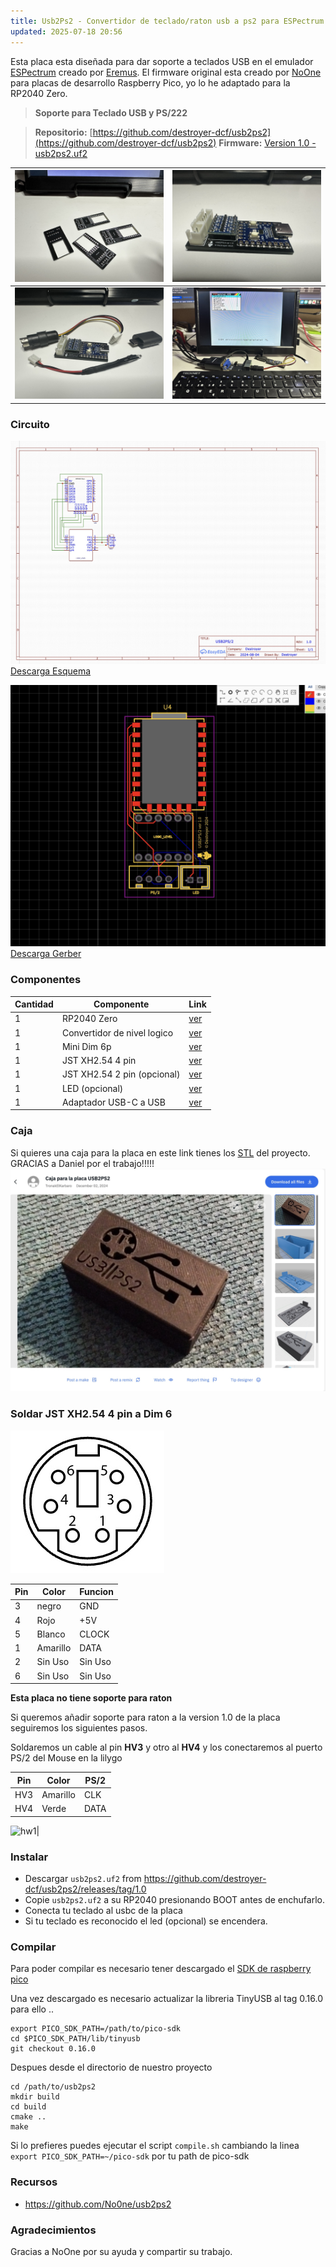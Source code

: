 ```yaml
---
title: Usb2Ps2 - Convertidor de teclado/raton usb a ps2 para ESPectrum Version 1.0
updated: 2025-07-18 20:56
---
```


Esta placa esta diseñada para dar soporte a teclados USB en el emulador [ESPectrum](https://github.com/EremusOne/ESPectrum) creado por [Eremus](https://github.com/EremusOne). El firmware original esta creado por [NoOne](https://github.com/No0ne) para placas de desarrollo Raspberry Pico, yo lo he adaptado para la RP2040 Zero.
> **Soporte para Teclado USB y PS/222** 

> **Repositorio:** [https://github.com/destroyer-dcf/usb2ps2](https://github.com/destroyer-dcf/usb2ps2)
> **Firmware:** [Version 1.0 - usb2ps2.uf2](https://github.com/destroyer-dcf/usb2ps2/releases/download/1.0/usb2ps2.uf2)

<div class="divider"></div>

|![hw1](https://raw.githubusercontent.com/destroyer-dcf/usb2ps2/main/images/FOTO0.jpg) |![hw2](https://raw.githubusercontent.com/destroyer-dcf/usb2ps2/main/images/FOTO1.jpg) |
|-|-|
|![hw1](https://raw.githubusercontent.com/destroyer-dcf/usb2ps2/main/images/FOTO3.jpg) |![hw2](https://raw.githubusercontent.com/destroyer-dcf/usb2ps2/main/images/FOTO4.jpg) |


### Circuito
![hw1](https://raw.githubusercontent.com/destroyer-dcf/usb2ps2/main/images/circuito.jpg) 
[Descarga Esquema](docs/Schematic_USB2PS-2_2024-08-20.pdf)

![hw2](https://raw.githubusercontent.com/destroyer-dcf/usb2ps2/main/images/circuito2.jpg) 
[Descarga Gerber](https://github.com/destroyer-dcf/usb2ps2/releases/download/1.0/Gerber_USB2PS-2_PCB_USB2PS-2_5_2024-08-10.zip)

### Componentes

| Cantidad | Componente| Link |
|----------|----------|----------|
| 1    | RP2040 Zero   | [ver](https://acortar.link/Bv6ozr)  |
| 1    | Convertidor de nivel logico   | [ver](https://acortar.link/reAbsi)   |
| 1    | Mini Dim 6p   | [ver](https://acortar.link/yrMd11)    |
| 1    | JST XH2.54 4 pin| [ver](https://acortar.link/VGCncE)    |
| 1    | JST XH2.54 2 pin (opcional)| [ver](https://acortar.link/VGCncE)    |
| 1    | LED (opcional)| [ver](https://acortar.link/jYP3aA)    |
| 1    | Adaptador USB-C a USB | [ver](https://es.aliexpress.com/item/1005004621683764.html#nav-specification) |

### Caja
Si quieres una caja para la placa en este link tienes los [STL]( https://www.thingiverse.com/thing:6853001) del proyecto. GRACIAS a Daniel por el trabajo!!!!!
![hw1](https://raw.githubusercontent.com/destroyer-dcf/usb2ps2/main/images/thingiverse.jpg) 


### Soldar JST XH2.54 4 pin a Dim 6


![hw2](https://raw.githubusercontent.com/destroyer-dcf/usb2ps2/main/images/dim6.jpg) 

| Pin | Color| Funcion |
|----------|----------|----------|
| 3    | negro   | GND  |
| 4    | Rojo   | +5V  |
| 5    | Blanco   | CLOCK   |
| 1    | Amarillo| DATA    |
| 2    | Sin Uso| Sin Uso  |
| 6    | Sin Uso| Sin Uso |


<!-- ```diff
- text in yellow
+ text in green
! text in orange
# text in gray
@@ text in purple (and bold)@@
``` -->

**Esta placa no tiene soporte para raton**

Si queremos añadir soporte para raton a la version 1.0 de la placa seguiremos los siguientes pasos.


<!-- MARKDOWN THEME -->
<!-- # $\textsf{\color{#f5750e}{f5750e}}$ -->



<!-- ### $\textsf{\color{#326a95}{326a95}}$

#### $\textsf{\color{#18afd3}{18afd3}}$

##### $\textsf{\color{#5ec3d5}{5ec3d5}}$ -->

Soldaremos un cable al pin **HV3** y otro al **HV4** y los conectaremos al puerto PS/2 del Mouse en la lilygo

| Pin | Color| PS/2 |
|----------|----------|----------|
| HV3    | Amarillo   | CLK  |
| HV4    | Verde   | DATA  |


![hw1](https://raw.githubusercontent.com/destroyer-dcf/usb2ps2/main/images/mouse_fix_1.jpg)|

### Instalar
* Descargar  `usb2ps2.uf2` from https://github.com/destroyer-dcf/usb2ps2/releases/tag/1.0
* Copie `usb2ps2.uf2` a su RP2040 presionando BOOT antes de enchufarlo.
* Conecta tu teclado al usbc de la placa
* Si tu teclado es reconocido el led (opcional) se encendera.

### Compilar

Para poder compilar es necesario tener descargado el [SDK de raspberry pico](https://github.com/raspberrypi/pico-sdk)

Una vez descargado es necesario actualizar la libreria TinyUSB al tag 0.16.0 para ello ..

```
export PICO_SDK_PATH=/path/to/pico-sdk
cd $PICO_SDK_PATH/lib/tinyusb
git checkout 0.16.0
```

Despues desde el directorio de nuestro proyecto

```
cd /path/to/usb2ps2
mkdir build
cd build
cmake ..
make
```

Si lo prefieres puedes ejecutar el script `compile.sh` cambiando la linea  `export PICO_SDK_PATH=~/pico-sdk` por tu path de pico-sdk

### Recursos
* https://github.com/No0ne/usb2ps2

### Agradecimientos
Gracias a NoOne por su ayuda y compartir su trabajo.